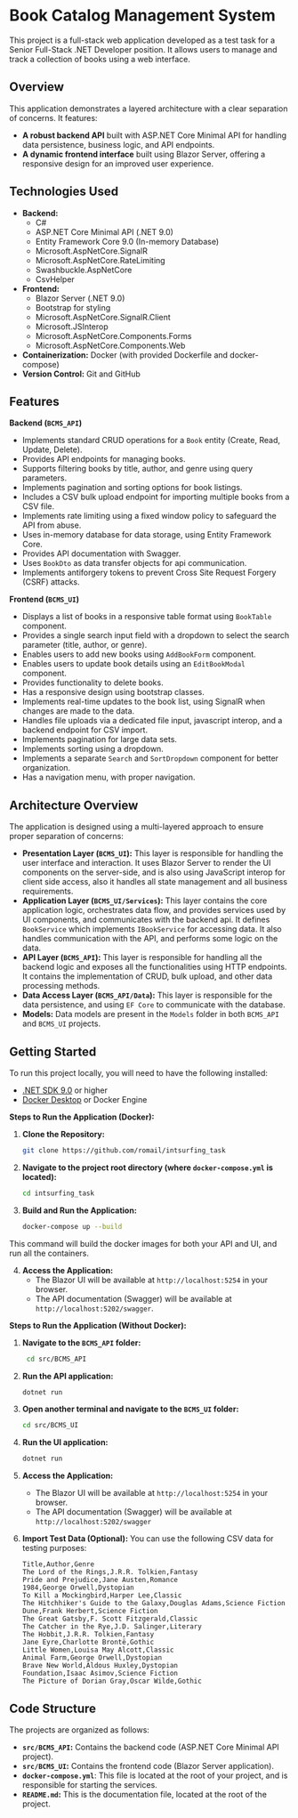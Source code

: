 # Book Catalog Management System

This project is a full-stack web application developed as a test task for a Senior Full-Stack .NET Developer position. It allows users to manage and track a collection of books using a web interface.

## Overview

This application demonstrates a layered architecture with a clear separation of concerns. It features:

*   **A robust backend API** built with ASP.NET Core Minimal API for handling data persistence, business logic, and API endpoints.
*   **A dynamic frontend interface** built using Blazor Server, offering a responsive design for an improved user experience.

## Technologies Used

*   **Backend:**
    *   C#
    *   ASP.NET Core Minimal API (.NET 9.0)
    *   Entity Framework Core 9.0 (In-memory Database)
    *   Microsoft.AspNetCore.SignalR
    *   Microsoft.AspNetCore.RateLimiting
    *   Swashbuckle.AspNetCore
    *   CsvHelper
*   **Frontend:**
    *   Blazor Server (.NET 9.0)
    *   Bootstrap for styling
    *   Microsoft.AspNetCore.SignalR.Client
    *   Microsoft.JSInterop
    *   Microsoft.AspNetCore.Components.Forms
    *  Microsoft.AspNetCore.Components.Web
*   **Containerization:** Docker (with provided Dockerfile and docker-compose)
* **Version Control:** Git and GitHub

## Features

**Backend (`BCMS_API`)**

*   Implements standard CRUD operations for a `Book` entity (Create, Read, Update, Delete).
*   Provides API endpoints for managing books.
*   Supports filtering books by title, author, and genre using query parameters.
*   Implements pagination and sorting options for book listings.
*   Includes a CSV bulk upload endpoint for importing multiple books from a CSV file.
*   Implements rate limiting using a fixed window policy to safeguard the API from abuse.
*   Uses in-memory database for data storage, using Entity Framework Core.
*   Provides API documentation with Swagger.
* Uses `BookDto` as data transfer objects for api communication.
*   Implements antiforgery tokens to prevent Cross Site Request Forgery (CSRF) attacks.

**Frontend (`BCMS_UI`)**

*   Displays a list of books in a responsive table format using `BookTable` component.
*   Provides a single search input field with a dropdown to select the search parameter (title, author, or genre).
*   Enables users to add new books using `AddBookForm` component.
*   Enables users to update book details using an `EditBookModal` component.
*   Provides functionality to delete books.
*  Has a responsive design using bootstrap classes.
*   Implements real-time updates to the book list, using SignalR when changes are made to the data.
*   Handles file uploads via a dedicated file input, javascript interop, and a backend endpoint for CSV import.
*   Implements pagination for large data sets.
*  Implements sorting using a dropdown.
*  Implements a separate `Search` and `SortDropdown` component for better organization.
* Has a navigation menu, with proper navigation.

## Architecture Overview

The application is designed using a multi-layered approach to ensure proper separation of concerns:

*   **Presentation Layer (`BCMS_UI`):** This layer is responsible for handling the user interface and interaction. It uses Blazor Server to render the UI components on the server-side, and is also using JavaScript interop for client side access, also it handles all state management and all business requirements.
*   **Application Layer (`BCMS_UI/Services`):** This layer contains the core application logic, orchestrates data flow, and provides services used by UI components, and communicates with the backend api. It defines `BookService` which implements `IBookService` for accessing data. It also handles communication with the API, and performs some logic on the data.
*   **API Layer (`BCMS_API`):** This layer is responsible for handling all the backend logic and exposes all the functionalities using HTTP endpoints. It contains the implementation of CRUD, bulk upload, and other data processing methods.
*   **Data Access Layer (`BCMS_API/Data`):** This layer is responsible for the data persistence, and using `EF Core` to communicate with the database.
*   **Models:** Data models are present in the `Models` folder in both `BCMS_API` and `BCMS_UI` projects.

## Getting Started

To run this project locally, you will need to have the following installed:

*   [.NET SDK 9.0](https://dotnet.microsoft.com/en-us/download/dotnet/9.0) or higher
*   [Docker Desktop](https://www.docker.com/products/docker-desktop) or Docker Engine

**Steps to Run the Application (Docker):**

1.  **Clone the Repository:**

    ```bash
    git clone https://github.com/romail/intsurfing_task
    ```

2.  **Navigate to the project root directory (where `docker-compose.yml` is located):**

    ```bash
    cd intsurfing_task
    ```

3.  **Build and Run the Application:**

    ```bash
    docker-compose up --build
    ```
This command will build the docker images for both your API and UI, and run all the containers.

4.  **Access the Application:**
    *   The Blazor UI will be available at `http://localhost:5254` in your browser.
    *   The API documentation (Swagger) will be available at `http://localhost:5202/swagger`.

**Steps to Run the Application (Without Docker):**

1.  **Navigate to the `BCMS_API` folder:**

    ```bash
     cd src/BCMS_API
    ```
2.  **Run the API application:**

    ```bash
    dotnet run
    ```
3.  **Open another terminal and navigate to the `BCMS_UI` folder:**

    ```bash
    cd src/BCMS_UI
    ```
4.  **Run the UI application:**

    ```bash
    dotnet run
    ```
5. **Access the Application:**

    *   The Blazor UI will be available at `http://localhost:5254` in your browser.
    * The API documentation (Swagger) will be available at `http://localhost:5202/swagger`

6.  **Import Test Data (Optional):** You can use the following CSV data for testing purposes:

    ```csv
    Title,Author,Genre
    The Lord of the Rings,J.R.R. Tolkien,Fantasy
    Pride and Prejudice,Jane Austen,Romance
    1984,George Orwell,Dystopian
    To Kill a Mockingbird,Harper Lee,Classic
    The Hitchhiker's Guide to the Galaxy,Douglas Adams,Science Fiction
    Dune,Frank Herbert,Science Fiction
    The Great Gatsby,F. Scott Fitzgerald,Classic
    The Catcher in the Rye,J.D. Salinger,Literary
    The Hobbit,J.R.R. Tolkien,Fantasy
    Jane Eyre,Charlotte Brontë,Gothic
    Little Women,Louisa May Alcott,Classic
    Animal Farm,George Orwell,Dystopian
    Brave New World,Aldous Huxley,Dystopian
    Foundation,Isaac Asimov,Science Fiction
    The Picture of Dorian Gray,Oscar Wilde,Gothic
    ```

## Code Structure

The projects are organized as follows:

*   **`src/BCMS_API`:** Contains the backend code (ASP.NET Core Minimal API project).
*   **`src/BCMS_UI`:** Contains the frontend code (Blazor Server application).
*   **`docker-compose.yml`**: This file is located at the root of your project, and is responsible for starting the services.
*   **`README.md`:** This is the documentation file, located at the root of the project.
